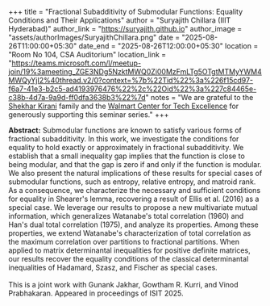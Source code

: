 +++
title = "Fractional Subadditivity of Submodular Functions: Equality Conditions and Their Applications"
author = "Suryajith Chillara (IIIT Hyderabad)"
author_link = "https://suryajith.github.io"
author_image = "assets/authorImages/SuryajithChillara.png"
date = "2025-08-26T11:00:00+05:30"
date_end = "2025-08-26T12:00:00+05:30"
location = "Room No 104, CSA Auditorium"
location_link = "https://teams.microsoft.com/l/meetup-join/19%3ameeting_ZGE3NDg5NzktMWQ0Zi00MzFmLTg5OTgtMTMyYWM4MWQyYjI2%40thread.v2/0?context=%7b%22Tid%22%3a%226f15cd97-f6a7-41e3-b2c5-ad4193976476%22%2c%22Oid%22%3a%227c84465e-c38b-4d7a-9a9d-ff0dfa3638b3%22%7d"
notes = "We are grateful to the <a href = "https://www.accel.com/people/shekhar-kirani" target= "_blank">Shekhar Kirani</a> family and the <a href = "https://www.csa.iisc.ac.in/cfe-walmart/" target= "_blank">Walmart Center for Tech Excellence</a> for generously supporting this seminar series."
+++

<b>Abstract:</b>
Submodular functions are known to satisfy various forms of fractional subadditivity. In this work, we investigate the conditions for equality to hold exactly or approximately in fractional subadditivity. We establish that a small inequality gap implies that the function is close to being modular, and that the gap is zero if and only if the function is modular. We also present the natural implications of these results for special cases of submodular functions, such as entropy, relative entropy, and matroid rank. As a consequence, we characterize the necessary and sufficient conditions for equality in Shearer's lemma, recovering a result of Ellis et al. (2016) as a special case. We leverage our results to propose a new multivariate mutual information, which generalizes Watanabe's total correlation (1960) and Han's dual total correlation (1975), and analyze its properties. Among these properties, we extend Watanabe's characterization of total correlation as the maximum correlation over partitions to fractional partitions. When applied to matrix determinantal inequalities for positive definite matrices, our results recover the equality conditions of the classical determinantal inequalities of Hadamard, Szasz, and Fischer as special cases. 
<br><br>
This is a joint work with Gunank Jakhar, Gowtham R. Kurri, and Vinod Prabhakaran. Appeared in proceedings of ISIT 2025.